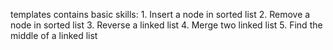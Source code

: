 templates contains basic skills:
    1. Insert a node in sorted list
    2. Remove a node in sorted list
    3. Reverse a linked list
    4. Merge two linked list
    5. Find the middle of a linked list